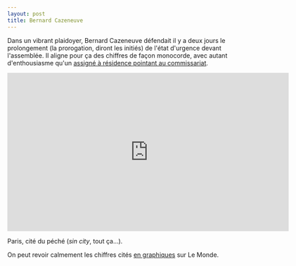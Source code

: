 ```yaml
---
layout: post
title: Bernard Cazeneuve
---
```

Dans un vibrant plaidoyer, Bernard Cazeneuve défendait il y a deux
jours le prolongement (la prorogation, diront les initiés) de l'état
d'urgence devant l'assemblée. Il aligne pour ça des
chiffres de façon monocorde, avec autant d'enthousiasme qu'un
[assigné à résidence pointant au commissariat](http://lesjours.fr/obsessions/treize-novembre/la-vie-suspendue-de-brahim/).

<div style="width:100%;margin:auto;">
  <iframe src="http://play.lcp.fr/embed/cazedeuxchiffres/131064/darkmatter/0" width="640" height="360" scrolling="no" border="0" frameborder="0" allowfullscreen></iframe>
</div>

Paris, cité du péché (_sin city_, tout ça...).

On peut revoir calmement les chiffres cités
[en graphiques](http://www.lemonde.fr/politique/article/2016/02/16/le-parlement-enterine-la-prolongation-de-l-etat-d-urgence_4866522_823448.html)
sur Le Monde.

